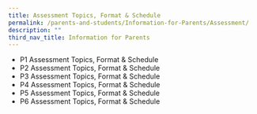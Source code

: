 ```yaml
---
title: Assessment Topics, Format & Schedule
permalink: /parents-and-students/Information-for-Parents/Assessment/
description: ""
third_nav_title: Information for Parents
---
```

* P1 Assessment Topics, Format & Schedule
* P2 Assessment Topics, Format & Schedule
* P3 Assessment Topics, Format & Schedule
* P4 Assessment Topics, Format & Schedule
* P5 Assessment Topics, Format & Schedule
* P6 Assessment Topics, Format & Schedule